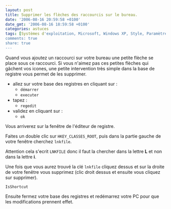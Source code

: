 ```yaml
---
layout: post
title: Supprimer les flèches des raccourcis sur le bureau.
date: '2006-08-16 20:59:58 +0100'
date_gmt: '2006-08-16 18:59:58 +0100'
categories: astuces
tags: [Systèmes d'exploitation, Microsoft, Windows XP, Style, Paramètres, Configuration]
comments: true
share: true
---
```

Quand vous ajoutez un raccourci sur votre bureau une petite flèche se place sous ce raccourci. Si vous n'aimez pas ces petites flèches qui gâchent vos icones, une petite intervention très simple dans la base de registre vous permet de les supprimer.

 * allez sur votre base des registres en cliquant sur :
     * `démarrer`
     * `executer`
 * tapez :
     * `regedit`
 * validez en cliquant sur :
     * `ok`

Vous arriverez sur la fenêtre de l'éditeur de registre.

Faites un double clic sur `HKEY_CLASSES_ROOT`, puis dans la partie gauche de votre fenêtre cherchez `lnkfile`.

Attention cela s'ecrit `LNKFILE` donc il faut la chercher dans la lettre **L** et non dans la lettre **i**.

Une fois que vous aurez trouvé la clé `lnkfile` cliquez dessus et sur la droite de votre fenêtre vous supprimez (clic droit dessus et ensuite vous cliquez sur supprimer).

`IsShortcut`

Ensuite fermez votre base des registres et redémarrez votre PC pour que les modifications prennent effet.
